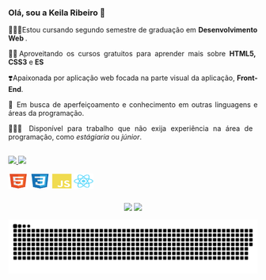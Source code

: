 
### Olá, sou a Keila Ribeiro 👋

<p align="justify">👩🏾‍🎓Estou cursando segundo semestre de graduação em <strong> Desenvolvimento Web </strong>.</p>
<p align="justify">✍🏾Aproveitando os cursos gratuitos para aprender mais sobre <strong> HTML5, CSS3</strong> e <strong>ES </strong></p>
<p align="justify"> ❣️Apaixonada por aplicação web focada na parte visual da aplicação, <strong>Front-End</strong>.</p>
<p align="justify">📖 Em busca de aperfeiçoamento e conhecimento em outras linguagens e áreas da programação.</p>
<p align="justify">👩🏾‍💻 Disponível para trabalho que não exija experiência na área de programação, como <i> estágiaria</i> ou <i>júnior</i>.</p>

 ##

 <div alin="center">
  <a href="https://github.com/keilaribeiro">
  <img height="180em" src="https://github-readme-stats.vercel.app/api?username=keilaribeiro&show_icons=true&theme=dracula&include_all_commits=true&count_private=true"/>
  <img height="180em" src="https://github-readme-stats.vercel.app/api/top-langs/?username=keilaribeiro&layout=compact&langs_count=7&theme=dracula"/>
</div>
  
<div style="display: inline-block" align="center"><br>
  <img align="center" alt="keila-HTML" height="30" width="40" src="https://raw.githubusercontent.com/devicons/devicon/master/icons/html5/html5-original.svg">
  <img align="center" alt="keila-CSS" height="30" width="40" src="https://raw.githubusercontent.com/devicons/devicon/master/icons/css3/css3-original.svg">
   <img align="center" alt="keila-Js" height="30" width="40" src="https://raw.githubusercontent.com/devicons/devicon/master/icons/javascript/javascript-plain.svg">
  <img align="center" alt="keila-React" height="30" width="40" src="https://raw.githubusercontent.com/devicons/devicon/master/icons/react/react-original.svg">
</div>
  
   ##
 
<div align="center">
  <a href = "mailto:keila.ribeiro.kell@gmail.com"><img src="https://img.shields.io/badge/-Gmail-%23333?style=for-the-badge&logo=gmail&logoColor=red" target="_blank"></a>
  <a href="https://www.linkedin.com/in/keilaribeiro-programadora-web" target="_blank"><img src="https://img.shields.io/badge/-LinkedIn-%230077B5?style=for-the-badge&logo=linkedin&logoColor=white" target="_blank"></a> 
  
 
  ![Snake animation](https://github.com/keilaribeiro/keilaribeiro/blob/output/github-contribution-grid-snake.svg)
</div>
